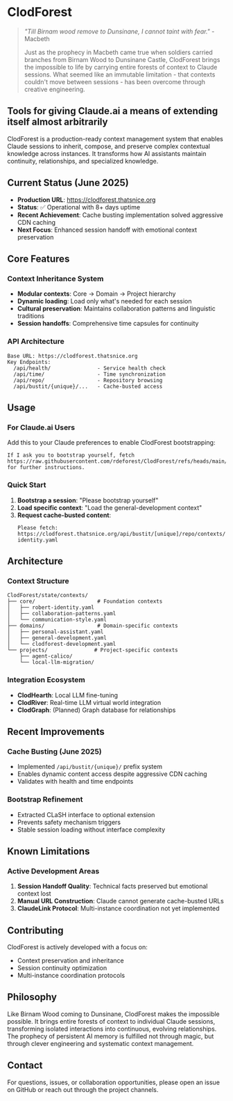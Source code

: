 # ClodForest

> *"Till Birnam wood remove to Dunsinane, I cannot taint with fear."* - Macbeth
>
> Just as the prophecy in Macbeth came true when soldiers carried branches from Birnam Wood to Dunsinane Castle, ClodForest brings the impossible to life by carrying entire forests of context to Claude sessions. What seemed like an immutable limitation - that contexts couldn't move between sessions - has been overcome through creative engineering.

## Tools for giving Claude.ai a means of extending itself almost arbitrarily

ClodForest is a production-ready context management system that enables Claude sessions to inherit, compose, and preserve complex contextual knowledge across instances. It transforms how AI assistants maintain continuity, relationships, and specialized knowledge.

## Current Status (June 2025)

- **Production URL**: https://clodforest.thatsnice.org
- **Status**: ✅ Operational with 8+ days uptime
- **Recent Achievement**: Cache busting implementation solved aggressive CDN caching
- **Next Focus**: Enhanced session handoff with emotional context preservation

## Core Features

### Context Inheritance System
- **Modular contexts**: Core → Domain → Project hierarchy
- **Dynamic loading**: Load only what's needed for each session
- **Cultural preservation**: Maintains collaboration patterns and linguistic traditions
- **Session handoffs**: Comprehensive time capsules for continuity

### API Architecture
```
Base URL: https://clodforest.thatsnice.org
Key Endpoints:
  /api/health/               - Service health check
  /api/time/                 - Time synchronization
  /api/repo/                 - Repository browsing
  /api/bustit/{unique}/...   - Cache-busted access
```

## Usage

### For Claude.ai Users

Add this to your Claude preferences to enable ClodForest bootstrapping:

```
If I ask you to bootstrap yourself, fetch https://raw.githubusercontent.com/rdeforest/ClodForest/refs/heads/main/state/instructions/bootstrap.yaml for further instructions.
```

### Quick Start

1. **Bootstrap a session**: "Please bootstrap yourself"
2. **Load specific context**: "Load the general-development context"
3. **Request cache-busted content**:
   ```
   Please fetch:
   https://clodforest.thatsnice.org/api/bustit/[unique]/repo/contexts/core/robert-identity.yaml
   ```

## Architecture

### Context Structure
```
ClodForest/state/contexts/
├── core/                    # Foundation contexts
│   ├── robert-identity.yaml
│   ├── collaboration-patterns.yaml
│   └── communication-style.yaml
├── domains/                 # Domain-specific contexts
│   ├── personal-assistant.yaml
│   ├── general-development.yaml
│   └── clodforest-development.yaml
└── projects/               # Project-specific contexts
    ├── agent-calico/
    └── local-llm-migration/
```

### Integration Ecosystem
- **ClodHearth**: Local LLM fine-tuning
- **ClodRiver**: Real-time LLM virtual world integration
- **ClodGraph**: (Planned) Graph database for relationships

## Recent Improvements

### Cache Busting (June 2025)
- Implemented `/api/bustit/{unique}/` prefix system
- Enables dynamic content access despite aggressive CDN caching
- Validates with health and time endpoints

### Bootstrap Refinement
- Extracted CLaSH interface to optional extension
- Prevents safety mechanism triggers
- Stable session loading without interface complexity

## Known Limitations

### Active Development Areas
1. **Session Handoff Quality**: Technical facts preserved but emotional context lost
2. **Manual URL Construction**: Claude cannot generate cache-busted URLs
3. **ClaudeLink Protocol**: Multi-instance coordination not yet implemented

## Contributing

ClodForest is actively developed with a focus on:
- Context preservation and inheritance
- Session continuity optimization
- Multi-instance coordination protocols

## Philosophy

Like Birnam Wood coming to Dunsinane, ClodForest makes the impossible possible. It brings entire forests of context to individual Claude sessions, transforming isolated interactions into continuous, evolving relationships. The prophecy of persistent AI memory is fulfilled not through magic, but through clever engineering and systematic context management.

## Contact

For questions, issues, or collaboration opportunities, please open an issue on GitHub or reach out through the project channels.